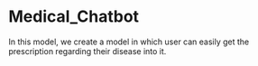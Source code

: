 # Medical_Chatbot
In this model, we create a model in which user can easily get the prescription regarding their disease into it.
